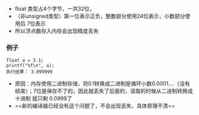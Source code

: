 * float 类型占4个字节，一共32位，
* （非unsigned类型）第一位表示正负，整数部分使用24位表示，小数部分使用后 7位表示
* 所以浮点数存入内存会出现精度丢失

### 例子
```
float a = 3.1;
printf("%f\n", a);
执行结果： 3.099999
```
* 原因：内存使用二进制存储，将0.1转换成二进制是循环小数0.0001....（没有结束）；7位是保存不了的，因此就丢失了后面的，读取的时候从二进制转换成十进制 就只剩 0.0999了
* ==新的编译器已经没有这个问题了，不会出现丢失，具体原理不清==